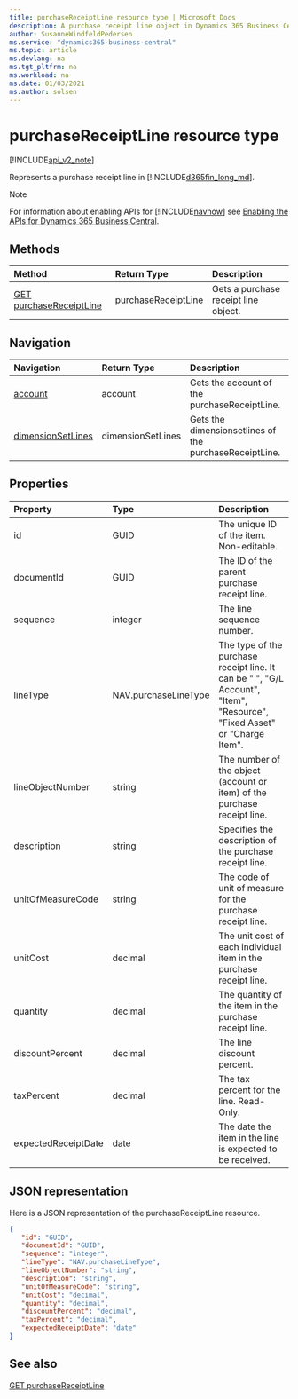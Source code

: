 ```yaml
---
title: purchaseReceiptLine resource type | Microsoft Docs
description: A purchase receipt line object in Dynamics 365 Business Central.
author: SusanneWindfeldPedersen
ms.service: "dynamics365-business-central"
ms.topic: article
ms.devlang: na
ms.tgt_pltfrm: na
ms.workload: na
ms.date: 01/03/2021
ms.author: solsen
---
```


# purchaseReceiptLine resource type

[!INCLUDE[api_v2_note](../../includes/api_v2_note.md)]

Represents a purchase receipt line in [!INCLUDE[d365fin_long_md](../../includes/d365fin_long_md.md)].

> [!NOTE]  
> For information about enabling APIs for [!INCLUDE[navnow](../../includes/navnow_md.md)] see [Enabling the APIs for Dynamics 365 Business Central](../enabling-apis-for-dynamics-nav.md).

## Methods
| Method | Return Type|Description |
|:--------------------|:-----------|:-------------------------|
|[GET purchaseReceiptLine](../api/dynamics_purchaseReceiptLine_Get.md)|purchaseReceiptLine|Gets a purchase receipt line object.|




## Navigation

| Navigation |Return Type| Description | 
 |:----------|:----------|:-----------------|
|[account](dynamics_account.md)|account |Gets the account of the purchaseReceiptLine.|
|[dimensionSetLines](dynamics_dimensionsetline.md)|dimensionSetLines |Gets the dimensionsetlines of the purchaseReceiptLine.|


## Properties

| Property           | Type   |Description     |
|:-------------------|:-------|:---------------|
|id|GUID|The unique ID of the item. Non-editable.|
|documentId|GUID|The ID of the parent purchase receipt line. |
|sequence|integer|The line sequence number.|
|lineType|NAV.purchaseLineType|The type of the purchase receipt line. It can be " ", "G/L Account", "Item", "Resource", "Fixed Asset" or "Charge Item".|
|lineObjectNumber|string|The number of the object (account or item) of the purchase receipt line.|
|description|string|Specifies the description of the purchase receipt line.|
|unitOfMeasureCode|string|The code of unit of measure for the purchase receipt line.|
|unitCost|decimal|The unit cost of each individual item in the purchase receipt line.|
|quantity|decimal|The quantity of the item in the purchase receipt line.|
|discountPercent|decimal|The line discount percent.    |
|taxPercent|decimal|The tax percent for the line. Read-Only.|
|expectedReceiptDate|date|The date the item in the line is expected to be received.|


## JSON representation

Here is a JSON representation of the purchaseReceiptLine resource.


```json
{
   "id": "GUID",
   "documentId": "GUID",
   "sequence": "integer",
   "lineType": "NAV.purchaseLineType",
   "lineObjectNumber": "string",
   "description": "string",
   "unitOfMeasureCode": "string",
   "unitCost": "decimal",
   "quantity": "decimal",
   "discountPercent": "decimal",
   "taxPercent": "decimal",
   "expectedReceiptDate": "date"
}
```
## See also

[GET purchaseReceiptLine](../api/dynamics_purchaseReceiptLine_Get.md)   

